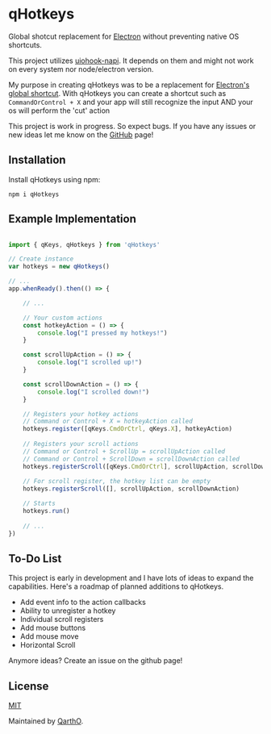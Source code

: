 # qHotkeys
Global shotcut replacement for [Electron](https://www.electronjs.org/) without preventing native OS shortcuts.

This project utilizes [uiohook-napi](https://npmjs.org/uiohook-napi). It depends on them and might not work on every system nor node/electron version.

My purpose in creating qHotkeys was to be a replacement for [Electron's global shortcut](https://www.electronjs.org/docs/latest/api/global-shortcut). With qHotkeys you can create a shortcut such as ``CommandOrControl + X`` and your app will still recognize the input AND your os will perform the 'cut' action

This project is work in progress. So expect bugs. If you have any issues or new ideas let me know on the [GitHub](https://github.com/qartho/qhotkeys/issues/) page!

## Installation

Install qHotkeys using npm:

```
npm i qHotkeys
```

## Example Implementation

```JavaScript

import { qKeys, qHotkeys } from 'qHotkeys'

// Create instance
var hotkeys = new qHotkeys()

// ... 
app.whenReady().then(() => {

    // ...

    // Your custom actions
    const hotkeyAction = () => {
        console.log("I pressed my hotkeys!")
    }

    const scrollUpAction = () => {
        console.log("I scrolled up!")
    }

    const scrollDownAction = () => {
        console.log("I scrolled down!")
    }

    // Registers your hotkey actions
    // Command or Control + X = hotkeyAction called
    hotkeys.register([qKeys.CmdOrCtrl, qKeys.X], hotkeyAction)
    
    // Registers your scroll actions
    // Command or Control + ScrollUp = scrollUpAction called
    // Command or Control + ScrollDown = scrollDownAction called
    hotkeys.registerScroll([qKeys.CmdOrCtrl], scrollUpAction, scrollDownAction)
    
    // For scroll register, the hotkey list can be empty
    hotkeys.registerScroll([], scrollUpAction, scrollDownAction)

    // Starts
    hotkeys.run()
    
    // ...
})
```

## To-Do List
This project is early in development and I have lots of ideas to expand the capabilities. Here's a roadmap of planned additions to qHotkeys.

- Add event info to the action callbacks
- Ability to unregister a hotkey
- Individual scroll registers
- Add mouse buttons
- Add mouse move
- Horizontal Scroll

Anymore ideas? Create an issue on the github page!

## License

[MIT](https://github.com/QarthO/qHotkeys/blob/main/LICENSE)

Maintained by [QarthO](https://github.com/qartho).

